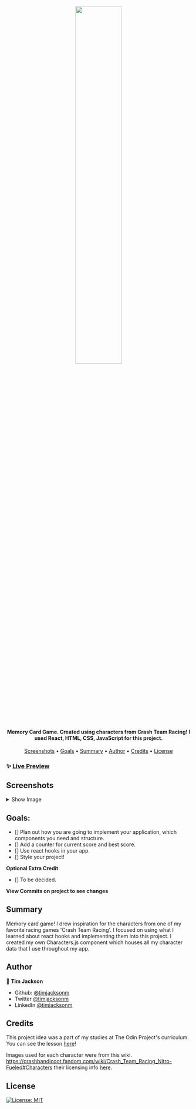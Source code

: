 <h1 align="center">
  <image src="#" width="50%"> 
</h1>

<h4 align="center">Memory Card Game. Created using characters from Crash Team Racing! I used React, HTML, CSS, JavaScript for this project.</h4>

<p align="center">
  <a href="#screenshots">Screenshots</a> •
  <a href="#goals">Goals</a> •
  <a href="#summary">Summary</a> •
  <a href="#author">Author</a> •
    <a href="#credits">Credits</a> •
  <a href="#license">License</a>
</p>

### ✨ [Live Preview](#)

## Screenshots

<details>
  <summary>Show Image</summary>

<image src="#">

The next couple images show responsive web design for multiple devices.

<image src="#">
<image src="#">
<image src="#">
</details>

## Goals:

- [] Plan out how you are going to implement your application, which components you need and structure.
- [] Add a counter for current score and best score.
- [] Use react hooks in your app.
- [] Style your project!

**Optional Extra Credit**

- [] To be decided.

**View Commits on project to see changes**

## Summary

Memory card game! I drew inspiration for the characters from one of my favorite racing games 'Crash Team Racing'. I focused on using what I learned about react hooks and implementing them into this project. I created my own Characters.js component which houses all my character data that I use throughout my app.

## Author

👤 **Tim Jackson**

- Github: [@timjacksonm](https://github.com/timjacksonm)
- Twitter [@timjacksonm](https://twitter.com/timjacksonm)
- LinkedIn [@timjacksonm](https://linkedin.com/in/timjacksonm)

## Credits

This project idea was a part of my studies at The Odin Project's curriculum. You can see the lesson <a href="https://www.theodinproject.com/paths/full-stack-javascript/courses/javascript/lessons/memory-card" target="_blank">here</a>!

Images used for each character were from this wiki.
https://crashbandicoot.fandom.com/wiki/Crash_Team_Racing_Nitro-Fueled#Characters
their licensing info <a href="https://www.fandom.com/licensing" target="_blank">here</a>.

## License

<p>
  <a href="https://choosealicense.com/licenses/mit/">
    <img alt="License: MIT" src="https://img.shields.io/badge/License-MIT-yellow.svg">
</p>

